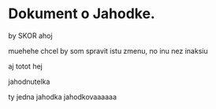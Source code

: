 # Dokument o Jahodke.
by SKOR ahoj


muehehe chcel by som spravit istu zmenu, no inu nez inaksiu


aj totot hej

jahodnutelka


ty jedna jahodka jahodkovaaaaaa
